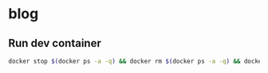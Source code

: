 # blog

## Run dev container

```bash
docker stop $(docker ps -a -q) && docker rm $(docker ps -a -q) && docker build --tag blog:latest . && docker run --env HTTP_PREFIX=/blog --publish 3000:3000 --detach --name blog blog:latest
```
